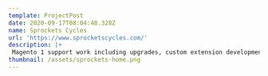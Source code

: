 ```yaml
---
template: ProjectPost
date: 2020-09-17T08:04:48.328Z
name: Sprockets Cycles
url: 'https://www.sprocketscycles.com/'
description: |+
 Magento 1 support work including upgrades, custom extension developments, theme install etc. 
thumbnail: /assets/sprockets-home.png
---
```


